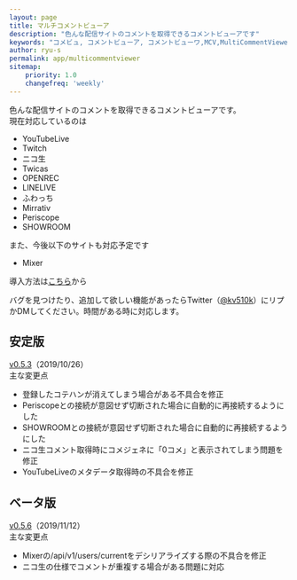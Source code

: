 ```yaml
---
layout: page
title: マルチコメントビューア
description: "色んな配信サイトのコメントを取得できるコメントビューアです"
keywords: "コメビュ, コメントビューア, コメントビューワ,MCV,MultiCommentViewer"
author: ryu-s
permalink: app/multicommentviewer
sitemap:
    priority: 1.0
    changefreq: 'weekly'	
---
```


色んな配信サイトのコメントを取得できるコメントビューアです。  
現在対応しているのは
- YouTubeLive
- Twitch
- ニコ生
- Twicas
- OPENREC
- LINELIVE
- ふわっち
- Mirrativ
- Periscope
- SHOWROOM

また、今後以下のサイトも対応予定です
- Mixer

導入方法は[こちら](https://github.com/CommentViewerCollection/MultiCommentViewer/wiki/%E5%B0%8E%E5%85%A5%E6%89%8B%E9%A0%86)から  
  
バグを見つけたり、追加して欲しい機能があったらTwitter（[@kv510k](https://twitter.com/kv510k)）にリプかDMしてください。時間がある時に対応します。  

## 安定版
[v0.5.3](http://int-main.net/app/MultiCommentViewer_v0.5.3.zip)（2019/10/26）  
主な変更点
- 登録したコテハンが消えてしまう場合がある不具合を修正
- Periscopeとの接続が意図せず切断された場合に自動的に再接続するようにした
- SHOWROOMとの接続が意図せず切断された場合に自動的に再接続するようにした
- ニコ生コメント取得時にコメジェネに「0コメ」と表示されてしまう問題を修正
- YouTubeLiveのメタデータ取得時の不具合を修正

## ベータ版
[v0.5.6](http://int-main.net/app/MultiCommentViewer_Beta_v0.5.6.zip)（2019/11/12）  
主な変更点
- Mixerの/api/v1/users/currentをデシリアライズする際の不具合を修正
- ニコ生の仕様でコメントが重複する場合がある問題に対応

